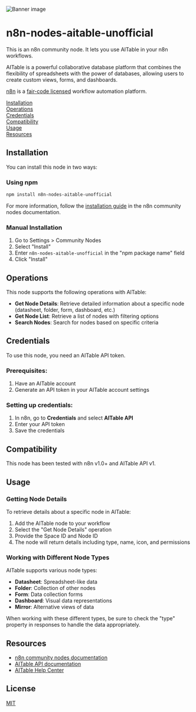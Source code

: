 ![Banner image](https://user-images.githubusercontent.com/10284570/173569848-c624317f-42b1-45a6-ab09-f0ea3c247648.png)

# n8n-nodes-aitable-unofficial

This is an n8n community node. It lets you use AITable in your n8n workflows.

AITable is a powerful collaborative database platform that combines the flexibility of spreadsheets with the power of databases, allowing users to create custom views, forms, and dashboards.

[n8n](https://n8n.io/) is a [fair-code licensed](https://docs.n8n.io/reference/license/) workflow automation platform.

[Installation](#installation)  
[Operations](#operations)  
[Credentials](#credentials)  
[Compatibility](#compatibility)  
[Usage](#usage)  
[Resources](#resources)  

## Installation

You can install this node in two ways:

### Using npm

```bash
npm install n8n-nodes-aitable-unofficial
```

For more information, follow the [installation guide](https://docs.n8n.io/integrations/community-nodes/installation/) in the n8n community nodes documentation.

### Manual Installation

1. Go to Settings > Community Nodes
2. Select "Install"
3. Enter `n8n-nodes-aitable-unofficial` in the "npm package name" field
4. Click "Install"

## Operations

This node supports the following operations with AITable:

- **Get Node Details**: Retrieve detailed information about a specific node (datasheet, folder, form, dashboard, etc.)
- **Get Node List**: Retrieve a list of nodes with filtering options
- **Search Nodes**: Search for nodes based on specific criteria

## Credentials

To use this node, you need an AITable API token.

### Prerequisites:
1. Have an AITable account
2. Generate an API token in your AITable account settings

### Setting up credentials:
1. In n8n, go to **Credentials** and select **AITable API**
2. Enter your API token
3. Save the credentials

## Compatibility

This node has been tested with n8n v1.0+ and AITable API v1.

## Usage

### Getting Node Details

To retrieve details about a specific node in AITable:
1. Add the AITable node to your workflow
2. Select the "Get Node Details" operation
3. Provide the Space ID and Node ID
4. The node will return details including type, name, icon, and permissions

### Working with Different Node Types

AITable supports various node types:
- **Datasheet**: Spreadsheet-like data
- **Folder**: Collection of other nodes
- **Form**: Data collection forms
- **Dashboard**: Visual data representations
- **Mirror**: Alternative views of data

When working with these different types, be sure to check the "type" property in responses to handle the data appropriately.

## Resources

* [n8n community nodes documentation](https://docs.n8n.io/integrations/community-nodes/)
* [AITable API documentation](https://developers.aitable.ai/api/)
* [AITable Help Center](https://help.aitable.ai/)

## License

[MIT](https://github.com/n8n-io/n8n-nodes-starter/blob/master/LICENSE.md)
